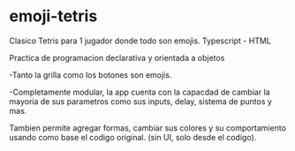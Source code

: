 # emoji-tetris
Clasico Tetris para 1 jugador donde todo son emojis. Typescript - HTML

Practica de programacion declarativa y orientada a objetos


-Tanto la grilla como los botones son emojis.

-Completamente modular, la app cuenta con la capacdad de cambiar la mayoria de sus parametros como sus inputs, delay, sistema de puntos y mas.

Tambien permite agregar formas, cambiar sus colores y su comportamiento usando como base el codigo original. (sin UI, solo desde el codigo).



